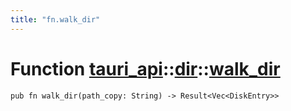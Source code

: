 ```yaml
---
title: "fn.walk_dir"
---
```


# Function [tauri_api](/docs/api/rust/tauri_api/../index.html)::​[dir](/docs/api/rust/tauri_api/index.html)::​[walk_dir](/docs/api/rust/tauri_api/)

    pub fn walk_dir(path_copy: String) -> Result<Vec<DiskEntry>>

      
